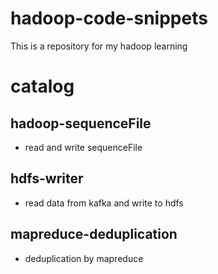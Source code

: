 # hadoop-code-snippets
This is a repository for my hadoop learning

# catalog

## hadoop-sequenceFile
- read and write sequenceFile

## hdfs-writer
- read data from kafka and write to hdfs

## mapreduce-deduplication
- deduplication by mapreduce

